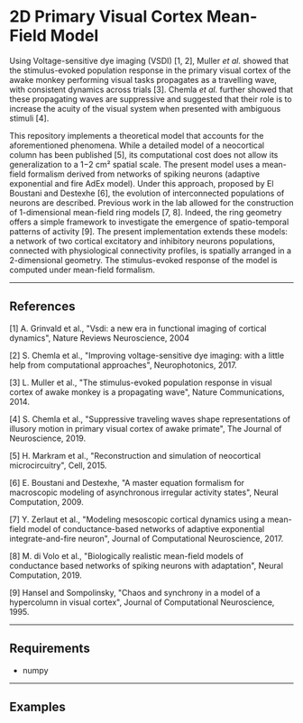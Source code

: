 # 2D Primary Visual Cortex Mean-Field Model

Using Voltage-sensitive dye imaging (VSDI) [1, 2], Muller _et al._ showed that the stimulus-evoked population response in the primary visual cortex of the awake monkey performing visual tasks propagates as a travelling wave, with consistent dynamics across trials [3]. Chemla _et al._ further showed that these propagating waves are suppressive and suggested that their role is to increase the acuity of the visual system when presented with ambiguous stimuli [4].

This repository implements a theoretical model that accounts for the aforementioned phenomena. While a detailed model of a neocortical column has been published [5], its computational cost does not allow its generalization to a 1−2 cm² spatial scale.
The present model uses a mean-field formalism derived from networks of spiking neurons (adaptive exponential and fire AdEx model). Under this approach, proposed by El Boustani and Destexhe [6], the evolution of interconnected populations of neurons are described. Previous work in the lab allowed for the construction of 1-dimensional mean-field ring models [7, 8]. Indeed, the ring geometry offers a simple framework to investigate the emergence of spatio-temporal patterns of activity [9].
The present implementation extends these models: a network of two cortical excitatory and inhibitory neurons populations, connected with physiological connectivity profiles, is spatially arranged in a 2-dimensional geometry. The stimulus-evoked response of the model is computed under mean-field formalism.

---

## References

[1] A. Grinvald et al., "Vsdi: a new era in functional imaging of cortical dynamics", Nature Reviews Neuroscience, 2004

[2] S. Chemla et al., "Improving voltage-sensitive dye imaging: with a little help from computational approaches", Neurophotonics, 2017.

[3] L. Muller et al., "The stimulus-evoked population response in visual cortex of awake monkey is a propagating wave", Nature Communications, 2014.

[4] S. Chemla et al., "Suppressive traveling waves shape representations of illusory motion in primary visual cortex of awake primate", The Journal of Neuroscience, 2019.

[5] H. Markram et al., "Reconstruction and simulation of neocortical microcircuitry", Cell, 2015.

[6] E. Boustani and Destexhe, "A master equation formalism for macroscopic modeling of asynchronous irregular activity states", Neural Computation, 2009.

[7] Y. Zerlaut et al., "Modeling mesoscopic cortical dynamics using a mean-field model of conductance-based networks of adaptive exponential integrate-and-fire neuron", Journal of Computational Neuroscience, 2017.

[8] M. di Volo et al., "Biologically realistic mean-field models of conductance based networks of spiking neurons with adaptation", Neural Computation, 2019.

[9] Hansel and Sompolinsky, "Chaos and synchrony in a model of a hypercolumn in visual cortex", Journal of Computational Neuroscience, 1995.

---

## Requirements

- numpy

---

## Examples
